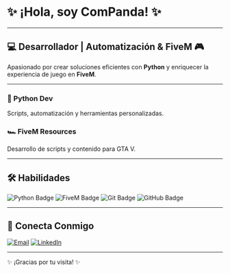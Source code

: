 # ✨ ¡Hola, soy ComPanda! ✨

---

## 💻 Desarrollador | Automatización & FiveM 🎮

Apasionado por crear soluciones eficientes con **Python** y enriquecer la experiencia de juego en **FiveM**.

---

### **🐍 Python Dev**
Scripts, automatización y herramientas personalizadas.

### **🏎️ FiveM Resources**
Desarrollo de scripts y contenido para GTA V.

---

## 🛠️ Habilidades

<img src="https://img.shields.io/badge/Python-3776AB?style=for-the-badge&logo=python&logoColor=white" alt="Python Badge">
<img src="https://img.shields.io/badge/FiveM-F25F4C?style=for-the-badge&logo=data:image/svg+xml;base64,PHN2ZyB4bWxucz0iaHR0cDovL3d3dy53My5vcmciIHdpZHRoPSIyNCIgaGVpZ2h0PSIyNCIgdmlld0JveD0iMCAwIDI0IDI0Ij48cGF0aCBmaWxsPSIjRkZGRkZGIiBkPSJNMjEgMTF2LTJoLTJ2Mmg0em0tNiAxMi45MDMtOS42NTktNS4yNDUtMi4xMzYtNy42NTlMNi42MjEgMi4xMSAyMS44OSA1LjUwMyAyMi41MTUgNy41bDYuMDkgMTEuOTg1LTMuODQ0IDMuOTExem0tOS4yODItMi4zMjdMNi4zMzUgNS43ODcgMTcuMDcxIDMuNzEybDEuNzU2IDUuNjczLTkuMDc2IDEzLjcxMmwtMi42MDQtNi40NzV6Ii8+PC9zdmc+" alt="FiveM Badge">
<img src="https://img.shields.io/badge/Git-F05032?style=for-the-badge&logo=git&logoColor=white" alt="Git Badge">
<img src="https://img.shields.io/badge/GitHub-100000?style=for-the-badge&logo=github&logoColor=white" alt="GitHub Badge">

---

## 🤝 Conecta Conmigo

[![Email](https://img.shields.io/badge/Email-D14836?style=for-the-badge&logo=gmail&logoColor=white)](mailto:tu-email@example.com)
[![LinkedIn](https://img.shields.io/badge/LinkedIn-0077B5?style=for-the-badge&logo=linkedin&logoColor=white)](https://www.linkedin.com/in/tu-usuario/)

---

✨ ¡Gracias por tu visita! ✨
